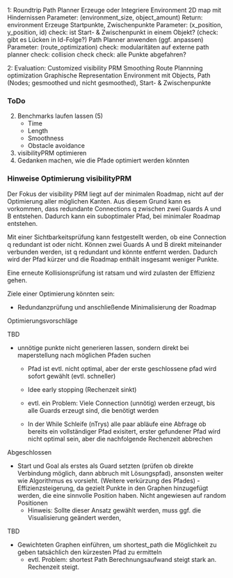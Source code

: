 
1: Roundtrip Path Planner
Erzeuge oder Integriere Environment 
    2D map mit Hindernissen
    Parameter: (environment_size, object_amount)
    Return: environment
Erzeuge Startpunkte, Zwischenpunkte
    Parameter: (x_position, y_position, id)
        check: ist Start- & Zwischenpunkt in einem Objekt?
        (check: gibt es Lücken in Id-Folge?)
Path Planner anwenden (ggf. anpassen)
    Parameter: (route_optimization)
        check: modularitäten auf externe path planner
        check: collision check
        check: alle Punkte abgefahren?

2: Evaluation:
Customized visibility PRM
    Smoothing
    Route Plannning optimization
Graphische Representation
    Environment mit Objects, Path (Nodes; gesmoothed und nicht gesmoothed), Start- & Zwischenpunkte


### ToDo

2. Benchmarks laufen lassen (5)
    - Time
    - Length
    - Smoothness
    - Obstacle avoidance
3. visibilityPRM optimieren
4. Gedanken machen, wie die Pfade optimiert werden könnten


### Hinweise Optimierung visibilityPRM

Der Fokus der visibility PRM liegt auf der minimalen Roadmap, nicht auf der Optimierung aller möglichen Kanten.
Aus diesem Grund kann es vorkommen, dass redundante Connections q zwischen zwei Guards A und B entstehen. Dadurch
kann ein suboptimaler Pfad, bei minimaler Roadmap entstehen.

Mit einer Sichtbarkeitsprüfung kann festgestellt werden, ob eine Connection q redundant ist oder nicht. Können zwei
Guards A und B direkt miteinander verbunden werden, ist q redundant und könnte entfernt werden. Dadurch wird der Pfad kürzer und die Roadmap enthält insgesamt weniger Punkte.

Eine erneute Kollisionsprüfung ist ratsam und wird zulasten der Effizienz gehen.


Ziele einer Optimierung könnten sein:
- Redundanzprüfung und anschließende Minimalisierung der Roadmap




Optimierungsvorschläge

TBD
- unnötige punkte nicht generieren lassen, sondern direkt bei maperstellung nach möglichen Pfaden suchen
    - Pfad ist evtl. nicht optimal, aber der erste geschlossene pfad wird sofort gewählt (evtl. schneller)
    - Idee early stopping (Rechenzeit sinkt)

    - evtl. ein Problem: Viele Connection (unnötig) werden erzeugt, bis alle Guards erzeugt sind, die benötigt werden
    - In der While Schleife (nTrys) alle paar abläufe eine Abfrage ob bereits ein vollständiger Pfad exisitert, erster gefundener Pfad wird nicht optimal sein, aber die nachfolgende Rechenzeit abbrechen

Abgeschlossen
- Start und Goal als erstes als Guard setzten (prüfen ob direkte Verbindung möglich, dann abbruch mit Lösungspfad), ansonsten weiter wie Algorithmus es vorsieht. (Weitere verkürzung des Pfades) - Effizienzsteigerung, da gezielt
Punkte in den Graphen hinzugefügt werden, die eine sinnvolle Position haben. Nicht angewiesen auf random Positionen
    - Hinweis: Sollte dieser Ansatz gewählt werden, muss ggf. die Visualisierung geändert werden,

TBD
- Gewichteten Graphen einführen, um shortest_path die Möglichkeit zu geben tatsächlich den kürzesten Pfad zu ermitteln
    - evtl. Problem: shortest Path Berechnungsaufwand steigt stark an. Rechenzeit steigt.

